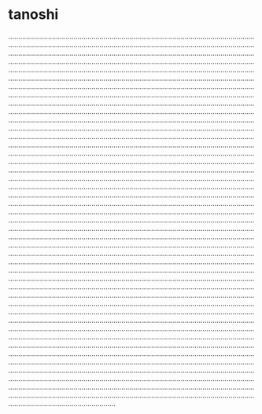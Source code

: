 # tanoshi
......................................................................................................................................................................................................................................................................................................................................................................................................................................................................................................................................................................................................................................................................................................................................................................................................................................................................................................................................................................................................................................................................................................................................................................................................................................................................................................................................................................................................................................................................................................................................................................................................................................................................................................................................................................................................................................................................................................................................................................................................................................................................................................................................................................................................................................................................................................................................................................................................................................................................................................................................................................................................................................................................................................................................................................................................................................................................................................................................................................................................................................................................................................................................................................................................................................................................................................................................................................................................................................................................................................................................................................................................................................................................................................................................................................................................................................................................................................................................................................................................................................................................................................................................................................................................................................................................................................................................................................................................................................................................................................................................................................................................................................................................................................................................................................................................................................................................................................................................................................................................................................................................................................................................................................................................................................................................................................................................................................................................................................................................................................................................................................................................................................................................................................................................